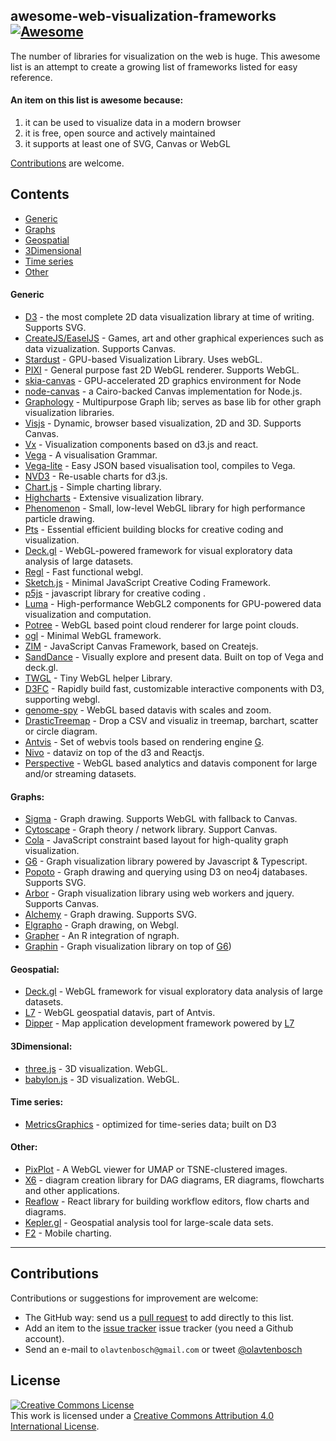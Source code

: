 ## awesome-web-visualization-frameworks [![Awesome](https://awesome.re/badge.svg)](https://awesome.re)
The number of libraries for visualization on the web is huge.
This awesome list is an attempt to create a growing list of frameworks listed for easy reference.

#### An item on this list is awesome because:
1. it can be used to visualize data in a modern browser
2. it is free, open source and actively maintained
3. it supports at least one of SVG, Canvas or WebGL

[Contributions](#contributions) are welcome.

## Contents
- [Generic](#Generic)
- [Graphs](#graphs)
- [Geospatial](#geospatial)
- [3Dimensional](#3dimensional)
- [Time series](#time-series)
- [Other](#other)

#### Generic
- [D3](https://d3js.org/) - the most complete 2D data visualization library at time of writing. Supports SVG.
- [CreateJS/EaselJS](https://createjs.com/easeljs) - Games, art and other graphical experiences such as data vizualization. Supports Canvas.
- [Stardust](https://stardustjs.github.io/) - GPU-based Visualization Library. Uses webGL.
- [PIXI](http://www.pixijs.com/) - General purpose fast 2D WebGL renderer. Supports WebGL.
- [skia-canvas](https://github.com/samizdatco/skia-canvas) - GPU-accelerated 2D graphics environment for Node
- [node-canvas](https://github.com/Automattic/node-canvas) - a Cairo-backed Canvas implementation for Node.js.
- [Graphology](https://github.com/graphology/graphology) - Multipurpose Graph lib; serves as base lib for other graph visualization libraries.
- [Visjs](http://visjs.org/) - Dynamic, browser based visualization, 2D and 3D. Supports Canvas.
- [Vx](https://vx-demo.now.sh/) - Visualization components based on d3.js and react.
- [Vega](https://vega.github.io/vega/) - A visualisation Grammar.
- [Vega-lite](https://vega.github.io/vega-lite/) - Easy JSON based visualisation tool, compiles to Vega.
- [NVD3](http://nvd3.org/) - Re-usable charts for d3.js.
- [Chart.js](http://www.chartjs.org/) - Simple charting library.
- [Highcharts](https://www.highcharts.com/) - Extensive visualization library.
- [Phenomenon](https://github.com/vaneenige/phenomenon) - Small, low-level WebGL library for high performance particle drawing.
- [Pts](https://ptsjs.org/) - Essential efficient building blocks for creative coding and visualization.
- [Deck.gl](http://deck.gl) - WebGL-powered framework for visual exploratory data analysis of large datasets.
- [Regl](https://github.com/regl-project/regl) - Fast functional webgl.
- [Sketch.js](http://soulwire.github.io/sketch.js/) - Minimal JavaScript Creative Coding Framework.
- [p5js](https://p5js.org/) - javascript library for creative coding .
- [Luma](https://luma.gl) - High-performance WebGL2 components for GPU-powered data visualization and computation.
- [Potree](http://www.potree.org/) - WebGL based point cloud renderer for large point clouds.
- [ogl](https://github.com/oframe/ogl) - Minimal WebGL framework.
- [ZIM](https://zimjs.com) - JavaScript Canvas Framework, based on Createjs.
- [SandDance](https://microsoft.github.io/SandDance/) - Visually explore and present data. Built on top of Vega and deck.gl.
- [TWGL](https://github.com/greggman/twgl.js) - Tiny WebGL helper Library.
- [D3FC](https://d3fc.io/) - Rapidly build fast, customizable interactive components with D3, supporting webgl.
- [genome-spy](https://github.com/tuner/genome-spy) - WebGL based datavis with scales and zoom.
- [DrasticTreemap](https://www.drasticdata.nl/treemapping.htm) - Drop a CSV and visualiz in treemap, barchart, scatter or circle diagram.
- [Antvis](https://github.com/antvis) - Set of webvis tools based on rendering engine [G](https://github.com/antvis/g).
- [Nivo](https://nivo.rocks) - dataviz on top of the d3 and Reactjs.
- [Perspective](https://perspective.finos.org/) - WebGL based analytics and datavis component for large and/or streaming datasets.

#### Graphs:
- [Sigma](http://sigmajs.org/) - Graph drawing. Supports WebGL with fallback to Canvas.
- [Cytoscape](http://js.cytoscape.org/) - Graph theory / network library. Support Canvas.
- [Cola](http://ialab.it.monash.edu/webcola/) - JavaScript constraint based layout for high-quality graph visualization.
- [G6](https://github.com/antvis/g6) - Graph visualization library powered by Javascript & Typescript.
- [Popoto](http://www.popotojs.com/) - Graph drawing and querying using D3 on neo4j databases. Supports SVG.
- [Arbor](http://arborjs.org/) - Graph visualization library using web workers and jquery. Supports Canvas.
- [Alchemy](http://graphalchemist.github.io/Alchemy/#/) - Graph drawing. Supports SVG.
- [Elgrapho](https://www.elgrapho.com/) - Graph drawing, on Webgl.
- [Grapher](https://grapher.network/) - An R integration of ngraph.
- [Graphin](https://github.com/antvis/Graphin) - Graph visualization library on top of [G6](https://github.com/antvis/g6))

#### Geospatial:
- [Deck.gl](https://deck.gl/) - WebGL framework for visual exploratory data analysis of large datasets.
- [L7](https://github.com/antvis/L7) -  WebGL geospatial datavis, part of Antvis.
- [Dipper](https://github.com/antvis/dipper) - Map application development framework powered by [L7](https://github.com/antvis/L7)

#### 3Dimensional:
- [three.js](https://threejs.org/) - 3D visualization. WebGL.
- [babylon.js](https://www.babylonjs.com/) - 3D visualization. WebGL.

#### Time series:
- [MetricsGraphics](https://metricsgraphicsjs.org/) - optimized for time-series data; built on D3

#### Other:
- [PixPlot](https://github.com/YaleDHLab/pix-plot) - A WebGL viewer for UMAP or TSNE-clustered images.
- [X6](https://x6.antv.vision/en) - diagram creation library for DAG diagrams, ER diagrams, flowcharts and other applications.
- [Reaflow](https://github.com/reaviz/reaflow) - React library for building workflow editors, flow charts and diagrams.
- [Kepler.gl](https://kepler.gl/) - Geospatial analysis tool for large-scale data sets.
- [F2](https://github.com/antvis/F2) - Mobile charting.

*****

## Contributions

Contributions or suggestions for improvement are welcome:

- The GitHub way: send us a [pull request](https://help.github.com/articles/creating-a-pull-request/) to add directly to this list.
- Add an item to the
  [issue tracker](https://github.com/olavtenbosch/awesome-web-visualization-frameworks/issues)
issue tracker (you need a Github account).
- Send an e-mail to `olavtenbosch@gmail.com` or tweet [\@olavtenbosch](https://twitter.com/olavtenbosch)


## License

[![Creative Commons License](https://i.creativecommons.org/l/by/4.0/88x31.png)](http://creativecommons.org/licenses/by/4.0/)  
This work is licensed under a [Creative Commons Attribution 4.0 International License](http://creativecommons.org/licenses/by/4.0/).
